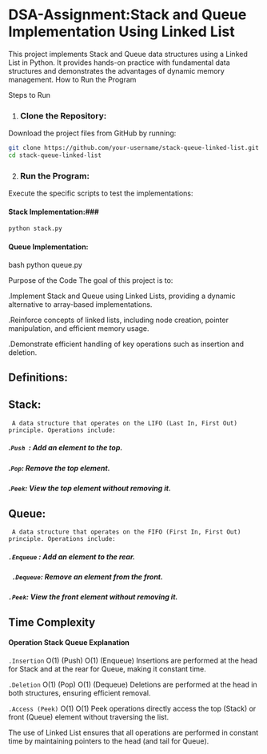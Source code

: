 # DSA-Assignment:Stack and Queue Implementation Using Linked List
This project implements Stack and Queue data structures using a Linked List in Python. It provides hands-on practice with fundamental data structures and demonstrates the advantages of dynamic memory management.
How to Run the Program

Steps to Run
1. ### Clone the Repository: ###
Download the project files from GitHub by running:
```bash
git clone https://github.com/your-username/stack-queue-linked-list.git
cd stack-queue-linked-list
 ```
2. ### Run the Program: ###
Execute the specific scripts to test the implementations:

 #### Stack Implementation:###
```bash
python stack.py
```
#### Queue Implementation:
bash
python queue.py

Purpose of the Code
The goal of this project is to:

.Implement Stack and Queue using Linked Lists, providing a dynamic alternative to array-based implementations.

.Reinforce concepts of linked lists, including node creation, pointer manipulation, and efficient memory usage.

.Demonstrate efficient handling of key operations such as insertion and deletion.

## Definitions:
## Stack: 
     A data structure that operates on the LIFO (Last In, First Out) principle. Operations include:
##### .`Push `:  Add an element to the top.
 
##### .`Pop`: Remove the top element.
 
##### .`Peek`: View the top element without removing it.
 
## Queue:
     A data structure that operates on the FIFO (First In, First Out) principle. Operations include:
 ##### `.Enqueue`  : Add an element to the rear.
 
##### ` .Dequeue`: Remove an element from the front.
 
##### `.Peek`: View the front element without removing it.
 
## Time Complexity ##
#### Operation	 Stack  Queue	 Explanation
   `.Insertion`	O(1) (Push)	O(1) (Enqueue)	Insertions are performed at the head for Stack and at the rear for Queue, making it constant time.
   
   `.Deletion`	O(1) (Pop)	O(1) (Dequeue)	Deletions are performed at the head in both structures, ensuring efficient removal.
   
  `.Access (Peek)`	O(1)	O(1)	Peek operations directly access the top (Stack) or front (Queue) element without traversing the list.
  
The use of Linked List ensures that all operations are performed in constant time by maintaining pointers to the head (and tail for Queue).
